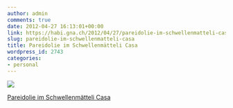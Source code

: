 ```yaml
---
author: admin
comments: true
date: 2012-04-27 16:13:01+00:00
link: https://habi.gna.ch/2012/04/27/pareidolie-im-schwellenmatteli-casa/
slug: pareidolie-im-schwellenmatteli-casa
title: Pareidolie im Schwellenmätteli Casa
wordpress_id: 2743
categories:
- personal
---
```


[![](https://static.flickr.com/7185/6972794552_b5f8bb0864_m.jpg)](https://www.flickr.com/photos/habi/6972794552/)

[Pareidolie im Schwellenmätteli Casa](https://www.flickr.com/photos/habi/6972794552/)
